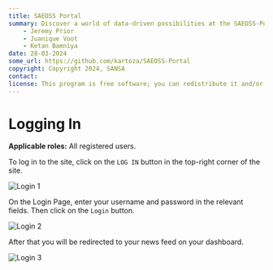 ```yaml
---
title: SAEOSS Portal
summary: Discover a world of data-driven possibilities at the SAEOSS-Portal, where information converges to empower data sharing and decision-making.
    - Jeremy Prior
    - Juanique Voot
    - Ketan Bamniya
date: 28-03-2024
some_url: https://github.com/kartoza/SAEOSS-Portal
copyright: Copyright 2024, SANSA
contact:
license: This program is free software; you can redistribute it and/or modify it under the terms of the GNU Affero General Public License as published by the Free Software Foundation; either version 3 of the License, or (at your option) any later version.
---
```


# Logging In

**Applicable roles:** All registered users.

To log in to the site, click on the `LOG IN` button in the top-right corner of the site.

![Login 1](./img/login-1.png)

On the Login Page, enter your username and password in the relevant fields. Then click on the `Login` button.

![Login 2](./img/login-2.png)

After that you will be redirected to your news feed on your dashboard.

![Login 3](./img/login-3.png)
